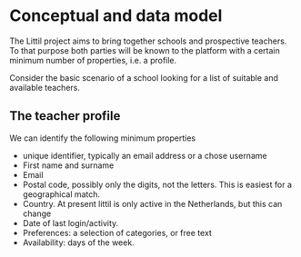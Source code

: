 # Conceptual and data model
The Littil project aims to bring together schools and prospective teachers. To that purpose both parties will be known to the platform with a certain minimum number of properties, i.e. a profile.

Consider the basic scenario of a school looking for a list of suitable and available teachers.

## The teacher profile
We can identify the following minimum properties
* unique identifier, typically an email address or a chose username
* First name and surname
* Email
* Postal code, possibly only the digits, not the letters. This is easiest for a geographical match.
* Country. At present littil is only active in the Netherlands, but this can change
* Date of last login/activity.
* Preferences: a selection of categories, or free text 
* Availability: days of the week.






